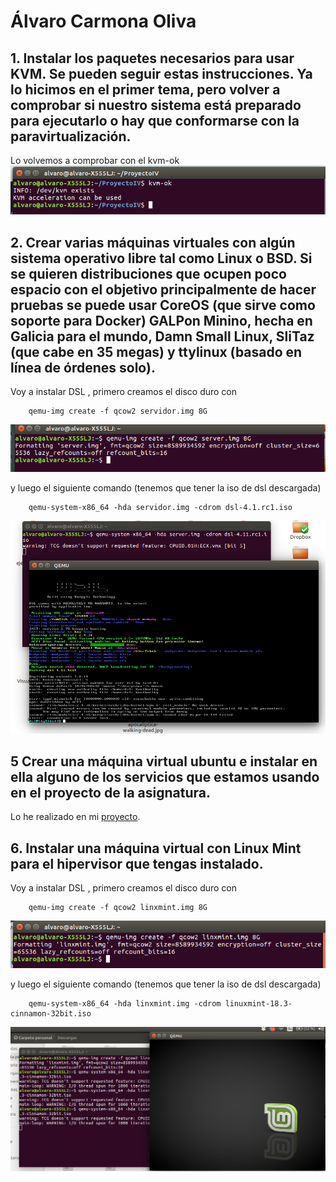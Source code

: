 # Álvaro Carmona Oliva


## 1. Instalar los paquetes necesarios para usar KVM. Se pueden seguir estas instrucciones. Ya lo hicimos en el primer tema, pero volver a comprobar si nuestro sistema está preparado para ejecutarlo o hay que conformarse con la paravirtualización.
Lo volvemos a comprobar con el kvm-ok
       ![captura](https://github.com/alvarocarmona6/Ejercicios-IV/blob/master/capturas/tema5-1.png)


## 2. Crear varias máquinas virtuales con algún sistema operativo libre tal como Linux o BSD. Si se quieren distribuciones que ocupen poco espacio con el objetivo principalmente de hacer pruebas se puede usar CoreOS (que sirve como soporte para Docker) GALPon Minino, hecha en Galicia para el mundo, Damn Small Linux, SliTaz (que cabe en 35 megas) y ttylinux (basado en línea de órdenes solo).
Voy a instalar DSL , primero creamos el disco duro con


        qemu-img create -f qcow2 servidor.img 8G

![captura](https://github.com/alvarocarmona6/Ejercicios-IV/blob/master/capturas/captura5-2.png)

y luego el siguiente comando (tenemos que tener la iso de dsl descargada)


        qemu-system-x86_64 -hda servidor.img -cdrom dsl-4.1.rc1.iso    

![captura](https://github.com/alvarocarmona6/Ejercicios-IV/blob/master/capturas/captura5-22.png)


## 5 Crear una máquina virtual ubuntu e instalar en ella alguno de los servicios que estamos usando en el proyecto de la asignatura.
Lo he realizado en mi  [proyecto](https://github.com/alvarocarmona6/ProyectoIV/).


## 6. Instalar una máquina virtual con Linux Mint para el hipervisor que tengas instalado.
Voy a instalar DSL , primero creamos el disco duro con


        qemu-img create -f qcow2 linxmint.img 8G

![captura](https://github.com/alvarocarmona6/Ejercicios-IV/blob/master/capturas/captura6-1.png)

y luego el siguiente comando (tenemos que tener la iso de dsl descargada)


        qemu-system-x86_64 -hda linxmint.img -cdrom linuxmint-18.3-cinnamon-32bit.iso 


![captura](https://github.com/alvarocarmona6/Ejercicios-IV/blob/master/capturas/captura6-22.png)





